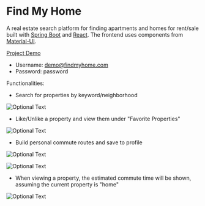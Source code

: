 # Find My Home

A real estate search platform for finding apartments and homes for rent/sale built with [Spring Boot](https://spring.io/projects/spring-boot) and [React](https://reactjs.org). The frontend uses components from [Material-UI](https://material-ui.com).

[Project Demo](http://54.193.102.143:8080) 
 - Username: demo@findmyhome.com 
 - Password: password

Functionalities:
 - Search for properties by keyword/neighborhood
 
![Optional Text](../master/README_images/screenshot_search.png)


 - Like/Unlike a property and view them under "Favorite Properties" 
 
![Optional Text](../master/README_images/screenshot_liked_properties.png)


 - Build personal commute routes and save to profile
 
![Optional Text](../master/README_images/screenshot_add_route.png)

![Optional Text](../master/README_images/screenshot_saved_routes.png)


 - When viewing a property, the estimated commute time will be shown, assuming the current property is "home"
 
![Optional Text](../master/README_images/screenshot_property_details.png)

